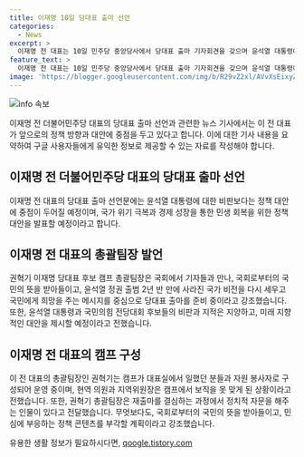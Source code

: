 ```yaml
---
title: 이재명 10일 당대표 출마 선언
categories:
  - News
excerpt: >
  이재명 전 대표는 10일 민주당 중앙당사에서 당대표 출마 기자회견을 갖으며 윤석열 대통령에 대한 비판을 지양하고 정책 대안과 국민에게 희망을 전달할 예정이다. 국가 위기 극복과 민생 회복을 위한 정책 대안 발표와 함께, 민주당의 발전 방안을 강조할 것으로 전해졌다. 이에 대해 이 전 대표 캠프 총괄팀장은 민심을 받아들이고 새로운 성장과 민생 회복을 부각할 예정이라고 강조했으며, 미래 지향적 대안 제시를 강조했다. 이에 대한 김두관 전 의원의 출마에 대해 말도 안 되는 어불성설이라고 반박했다. 
feature_text: >
  이재명 전 대표는 10일 민주당 중앙당사에서 당대표 출마 기자회견을 갖으며 윤석열 대통령에 대한 비판을 지양하고 정책 대안과 국민에게 희망을 전달할 예정이다. 국가 위기 극복과 민생 회복을 위한 정책 대안 발표와 함께, 민주당의 발전 방안을 강조할 것으로 전해졌다. 이에 대해 이 전 대표 캠프 총괄팀장은 민심을 받아들이고 새로운 성장과 민생 회복을 부각할 예정이라고 강조했으며, 미래 지향적 대안 제시를 강조했다. 이에 대한 김두관 전 의원의 출마에 대해 말도 안 되는 어불성설이라고 반박했다. 
image: 'https://blogger.googleusercontent.com/img/b/R29vZ2xl/AVvXsEixyZcFfHzMRdzZMjFBmAUKJYCLCGyLL1o632UiGVXcaFdKo_bkvkuCioo0uUKlGfBVcT3P84aROyZIXSBEx3Aw5nCQ3pTgDom1WDC4m8eifvWiAmWEEVb4x6G_l8C0QH225ldMjyaFvpxGEBGNO37VmDTDMHGhJPq73UglMfDca1-0aw/s1600/blogspot.png'
---
```


<p><img src="https://blogger.googleusercontent.com/img/b/R29vZ2xl/AVvXsEixyZcFfHzMRdzZMjFBmAUKJYCLCGyLL1o632UiGVXcaFdKo_bkvkuCioo0uUKlGfBVcT3P84aROyZIXSBEx3Aw5nCQ3pTgDom1WDC4m8eifvWiAmWEEVb4x6G_l8C0QH225ldMjyaFvpxGEBGNO37VmDTDMHGhJPq73UglMfDca1-0aw/s1600/blogspot.png" alt="info 속보" /></p>

<p>이재명 전 더불어민주당 대표의 당대표 출마 선언과 관련한 뉴스 기사에서는 이 전 대표가 앞으로의 정책 방향과 대안에 중점을 두고 있다고 합니다. 이에 대한 기사 내용을 요약하여 구글 사용자들에게 유익한 정보로 제공할 수 있는 자료를 작성해야 합니다.</p>

<h2 data-ke-size="size26">이재명 전 더불어민주당 대표의 당대표 출마 선언</h2>

<p data-ke-size="size16">이재명 전 대표의 당대표 출마 선언문에는 윤석열 대통령에 대한 비판보다는 정책 대안에 중점이 두어질 예정이며, 국가 위기 극복과 경제 성장을 통한 민생 회복을 위한 정책 대안을 발표할 예정이라고 합니다.</p>

<h2 data-ke-size="size26">이재명 전 대표의 총괄팀장 발언</h2>

<p data-ke-size="size16">권혁기 이재명 당대표 후보 캠프 총괄팀장은 국회에서 기자들과 만나, 국회로부터의 국민의 뜻을 받아들이고, 윤석열 정권 출범 2년 반 만에 사라진 국가 비전을 다시 세우고 국민에게 희망을 주는 메시지를 중심으로 당대표 출마를 준비 중이라고 강조했습니다. 또한, 윤석열 대통령과 국민의힘 전당대회 후보들의 비판과 지적은 지양하고, 미래 지향적인 대안을 제시할 예정이라고 전했습니다.</p>

<h2 data-ke-size="size26">이재명 전 대표의 캠프 구성</h2>

<p data-ke-size="size16">이 전 대표의 총괄팀장인 권혁기는 캠프가 대표실에서 일했던 분들과 자원 봉사자로 구성되어 운영 중이며, 현역 의원과 지역위원장은 캠프에서 보직을 못 맞게 된 상황이라고 전했습니다. 또한, 권혁기 총괄팀장은 재출마를 결심하는 과정에서 정치적 자문을 해주는 인물이 있다고 전달했습니다. 무엇보다도, 국회로부터의 국민의 뜻을 받아들이고, 민심에 부응하는 정책 콘텐츠를 부각할 계획이라고 강조했습니다.</p>
유용한 생활 정보가 필요하시다면, <a href="https://qoogle.tistory.com" rel="dofollow">qoogle.tistory.com</a>


